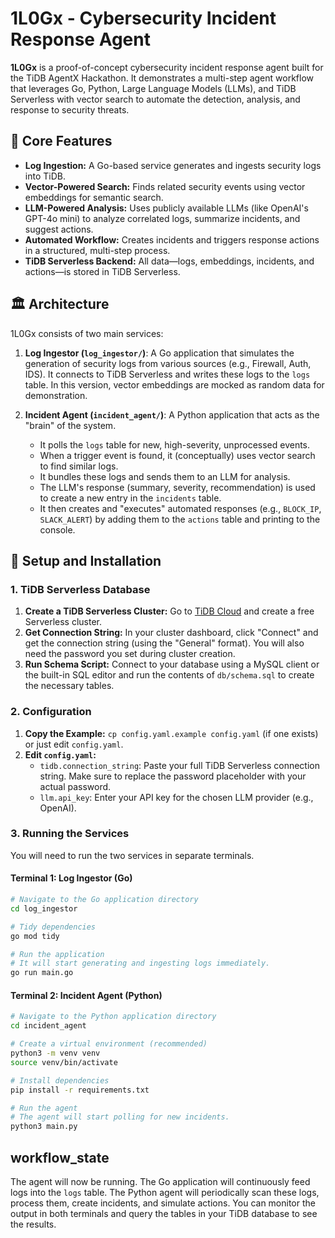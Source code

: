 # 1L0Gx - Cybersecurity Incident Response Agent

**1L0Gx** is a proof-of-concept cybersecurity incident response agent built for the TiDB AgentX Hackathon. It demonstrates a multi-step agent workflow that leverages Go, Python, Large Language Models (LLMs), and TiDB Serverless with vector search to automate the detection, analysis, and response to security threats.

## 🚀 Core Features

- **Log Ingestion:** A Go-based service generates and ingests security logs into TiDB.
- **Vector-Powered Search:** Finds related security events using vector embeddings for semantic search.
- **LLM-Powered Analysis:** Uses publicly available LLMs (like OpenAI's GPT-4o mini) to analyze correlated logs, summarize incidents, and suggest actions.
- **Automated Workflow:** Creates incidents and triggers response actions in a structured, multi-step process.
- **TiDB Serverless Backend:** All data—logs, embeddings, incidents, and actions—is stored in TiDB Serverless.

## 🏛️ Architecture

1L0Gx consists of two main services:

1.  **Log Ingestor (`log_ingestor/`)**: A Go application that simulates the generation of security logs from various sources (e.g., Firewall, Auth, IDS). It connects to TiDB Serverless and writes these logs to the `logs` table. In this version, vector embeddings are mocked as random data for demonstration.

2.  **Incident Agent (`incident_agent/`)**: A Python application that acts as the "brain" of the system.
    - It polls the `logs` table for new, high-severity, unprocessed events.
    - When a trigger event is found, it (conceptually) uses vector search to find similar logs.
    - It bundles these logs and sends them to an LLM for analysis.
    - The LLM's response (summary, severity, recommendation) is used to create a new entry in the `incidents` table.
    - It then creates and "executes" automated responses (e.g., `BLOCK_IP`, `SLACK_ALERT`) by adding them to the `actions` table and printing to the console.

## 🔧 Setup and Installation

### 1. TiDB Serverless Database

1.  **Create a TiDB Serverless Cluster:** Go to [TiDB Cloud](https://tidbcloud.com/) and create a free Serverless cluster.
2.  **Get Connection String:** In your cluster dashboard, click "Connect" and get the connection string (using the "General" format). You will also need the password you set during cluster creation.
3.  **Run Schema Script:** Connect to your database using a MySQL client or the built-in SQL editor and run the contents of `db/schema.sql` to create the necessary tables.

### 2. Configuration

1.  **Copy the Example:** `cp config.yaml.example config.yaml` (if one exists) or just edit `config.yaml`.
2.  **Edit `config.yaml`:**
    - `tidb.connection_string`: Paste your full TiDB Serverless connection string. Make sure to replace the password placeholder with your actual password.
    - `llm.api_key`: Enter your API key for the chosen LLM provider (e.g., OpenAI).

### 3. Running the Services

You will need to run the two services in separate terminals.

#### Terminal 1: Log Ingestor (Go)

```bash
# Navigate to the Go application directory
cd log_ingestor

# Tidy dependencies
go mod tidy

# Run the application
# It will start generating and ingesting logs immediately.
go run main.go
```

#### Terminal 2: Incident Agent (Python)

```bash
# Navigate to the Python application directory
cd incident_agent

# Create a virtual environment (recommended)
python3 -m venv venv
source venv/bin/activate

# Install dependencies
pip install -r requirements.txt

# Run the agent
# The agent will start polling for new incidents.
python3 main.py
```

##  workflow_state

The agent will now be running. The Go application will continuously feed logs into the `logs` table. The Python agent will periodically scan these logs, process them, create incidents, and simulate actions. You can monitor the output in both terminals and query the tables in your TiDB database to see the results.
